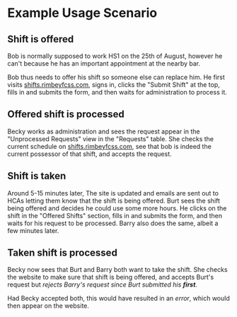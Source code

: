 # Example Usage Scenario

## Shift is offered
Bob is normally supposed to work HS1 on the 25th of August, however he can't because he has an important appointment at the nearby bar.

Bob thus needs to offer his shift so someone else can replace him. He first visits [shifts.rimbeyfcss.com](https://shifts.rimbeyfcss.com/), signs in, clicks the "Submit Shift" at the top, fills in and submits the form, and then waits for administration to process it.

## Offered shift is processed
Becky works as administration and sees the request appear in the "Unprocessed Requests" view in the "Requests" table. She checks the current schedule on [shifts.rimbeyfcss.com](https://shifts.rimbeyfcss.com/), see that bob is indeed the current possessor of that shift, and accepts the request.

## Shift is taken
Around 5-15 minutes later, The site is updated and emails are sent out to HCAs letting them know that the shift is being offered. Burt sees the shift being offered and decides he could use some more hours. He clicks on the shift in the "Offered Shifts" section, fills in and submits the form, and then waits for his request to be processed. Barry also does the same, albeit a few minutes later.

## Taken shift is processed
Becky now sees that Burt and Barry both want to take the shift. She checks the website to make sure that shift is being offered, and accepts Burt's request but *rejects Barry's request since Burt submitted his **first***.

Had Becky accepted both, this would have resulted in an *error*, which would then appear on the website.